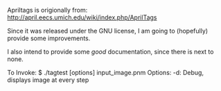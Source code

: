 Apriltags is origionally from: http://april.eecs.umich.edu/wiki/index.php/AprilTags

Since it was released under the GNU license, I am going to (hopefully) provide some improvements.

I also intend to provide some *good* documentation, since there is next to none.

To Invoke: $ ./tagtest [options] input_image.pnm
Options: 
	 -d: Debug, displays image at every step